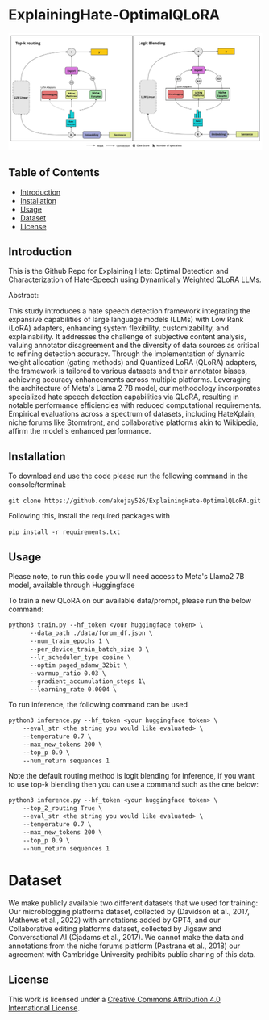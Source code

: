 # ExplainingHate-OptimalQLoRA

![Alt text](hate_lora_diagram_v2.jpg)

## Table of Contents
- [Introduction](#introduction)
- [Installation](#installation)
- [Usage](#usage)
- [Dataset](#dataset)
- [License](#license)

## Introduction

This is the Github Repo for Explaining Hate: Optimal Detection and Characterization of Hate-Speech using Dynamically Weighted QLoRA LLMs.

Abstract:

This study introduces a hate speech detection framework integrating the expansive capabilities of large language models (LLMs) with Low Rank (LoRA) adapters, enhancing system flexibility, customizability, and explainability. It addresses the challenge of subjective content analysis, valuing annotator disagreement and the diversity of data sources as critical to refining detection accuracy. Through the implementation of dynamic weight allocation (gating methods) and Quantized LoRA (QLoRA) adapters, the framework is tailored to various datasets and their annotator biases, achieving accuracy enhancements across multiple platforms. Leveraging the architecture of Meta's Llama 2 7B model, our methodology incorporates specialized hate speech detection capabilities via QLoRA, resulting in notable performance efficiencies with reduced computational requirements. Empirical evaluations across a spectrum of datasets, including HateXplain, niche forums like Stormfront, and collaborative platforms akin to Wikipedia, affirm the model's enhanced performance.

## Installation

To download and use the code please run the following command in the console/terminal:

```git clone https://github.com/akejay526/ExplainingHate-OptimalQLoRA.git```

Following this, install the required packages with 

```pip install -r requirements.txt```

## Usage

Please note, to run this code you will need access to Meta's Llama2 7B model, available through Huggingface

To train a new QLoRA on our available data/prompt, please run the below command:

```
python3 train.py --hf_token <your huggingface token> \
      --data_path ./data/forum_df.json \
      --num_train_epochs 1 \
      --per_device_train_batch_size 8 \
      --lr_scheduler_type cosine \
      --optim paged_adamw_32bit \
      --warmup_ratio 0.03 \
      --gradient_accumulation_steps 1\
      --learning_rate 0.0004 \
```

To run inference, the following command can be used

```
python3 inference.py --hf_token <your huggingface token> \
    --eval_str <the string you would like evaluated> \
    --temperature 0.7 \
    --max_new_tokens 200 \
    --top_p 0.9 \
    --num_return sequences 1
```


Note the default routing method is logit blending for inference, if you want to use top-k blending then you can use a command such as the one below:

```
python3 inference.py --hf_token <your huggingface token> \
    --top_2_routing True \
    --eval_str <the string you would like evaluated> \
    --temperature 0.7 \
    --max_new_tokens 200 \
    --top_p 0.9 \
    --num_return sequences 1
```

# Dataset

We make publicly available two different datasets that we used for training: Our microblogging platforms dataset, collected by (Davidson et al., 2017, Mathews et al., 2022) with annotations added by GPT4, and our Collaborative editing platforms dataset, collected by Jigsaw and Conversational AI (Cjadams et al., 2017). We cannot make the data and annotations from the niche forums platform (Pastrana et al., 2018) our agreement with Cambridge University prohibits public sharing of this data. 

## License

This work is licensed under a [Creative Commons Attribution 4.0 International License](http://creativecommons.org/licenses/by/4.0/).



